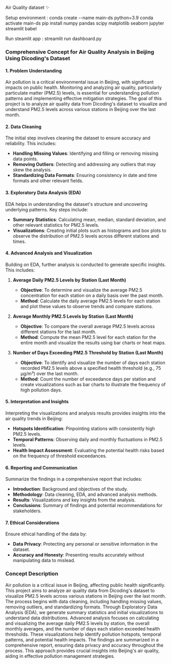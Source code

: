 Air Quality dataset ✨

Setup environment :
conda create --name main-ds python=3.9
conda activate main-ds
pip install numpy pandas scipy matplotlib seaborn jupyter streamlit babel

Run steamlit app :
streamlit run dashboard.py

### Comprehensive Concept for Air Quality Analysis in Beijing Using Dicoding's Dataset

#### 1. Problem Understanding

Air pollution is a critical environmental issue in Beijing, with significant impacts on public health. Monitoring and analyzing air quality, particularly particulate matter (PM2.5) levels, is essential for understanding pollution patterns and implementing effective mitigation strategies. The goal of this project is to analyze air quality data from Dicoding's dataset to visualize and understand PM2.5 levels across various stations in Beijing over the last month.

#### 2. Data Cleaning

The initial step involves cleaning the dataset to ensure accuracy and reliability. This includes:
- **Handling Missing Values**: Identifying and filling or removing missing data points.
- **Removing Outliers**: Detecting and addressing any outliers that may skew the analysis.
- **Standardizing Data Formats**: Ensuring consistency in date and time formats and other relevant fields.

#### 3. Exploratory Data Analysis (EDA)

EDA helps in understanding the dataset's structure and uncovering underlying patterns. Key steps include:
- **Summary Statistics**: Calculating mean, median, standard deviation, and other relevant statistics for PM2.5 levels.
- **Visualizations**: Creating initial plots such as histograms and box plots to observe the distribution of PM2.5 levels across different stations and times.

#### 4. Advanced Analysis and Visualization

Building on EDA, further analysis is conducted to generate specific insights. This includes:

1. **Average Daily PM2.5 Levels by Station (Last Month)**
   - **Objective**: To determine and visualize the average PM2.5 concentration for each station on a daily basis over the past month.
   - **Method**: Calculate the daily average PM2.5 levels for each station and plot these values to observe trends and compare stations.

2. **Average Monthly PM2.5 Levels by Station (Last Month)**
   - **Objective**: To compare the overall average PM2.5 levels across different stations for the last month.
   - **Method**: Compute the mean PM2.5 level for each station for the entire month and visualize the results using bar charts or heat maps.

3. **Number of Days Exceeding PM2.5 Threshold by Station (Last Month)**
   - **Objective**: To identify and visualize the number of days each station recorded PM2.5 levels above a specified health threshold (e.g., 75 µg/m³) over the last month.
   - **Method**: Count the number of exceedance days per station and create visualizations such as bar charts to illustrate the frequency of high pollution days.

#### 5. Interpretation and Insights

Interpreting the visualizations and analysis results provides insights into the air quality trends in Beijing:
- **Hotspots Identification**: Pinpointing stations with consistently high PM2.5 levels.
- **Temporal Patterns**: Observing daily and monthly fluctuations in PM2.5 levels.
- **Health Impact Assessment**: Evaluating the potential health risks based on the frequency of threshold exceedances.

#### 6. Reporting and Communication

Summarize the findings in a comprehensive report that includes:
- **Introduction**: Background and objectives of the study.
- **Methodology**: Data cleaning, EDA, and advanced analysis methods.
- **Results**: Visualizations and key insights from the analysis.
- **Conclusions**: Summary of findings and potential recommendations for stakeholders.

#### 7. Ethical Considerations

Ensure ethical handling of the data by:
- **Data Privacy**: Protecting any personal or sensitive information in the dataset.
- **Accuracy and Honesty**: Presenting results accurately without manipulating data to mislead.

### Concept Description

Air pollution is a critical issue in Beijing, affecting public health significantly. This project aims to analyze air quality data from Dicoding's dataset to visualize PM2.5 levels across various stations in Beijing over the last month. The process begins with data cleaning, including handling missing values, removing outliers, and standardizing formats. Through Exploratory Data Analysis (EDA), we generate summary statistics and initial visualizations to understand data distributions. Advanced analysis focuses on calculating and visualizing the average daily PM2.5 levels by station, the overall monthly averages, and the number of days each station exceeded health thresholds. These visualizations help identify pollution hotspots, temporal patterns, and potential health impacts. The findings are summarized in a comprehensive report, ensuring data privacy and accuracy throughout the process. This approach provides crucial insights into Beijing's air quality, aiding in effective pollution management strategies.
